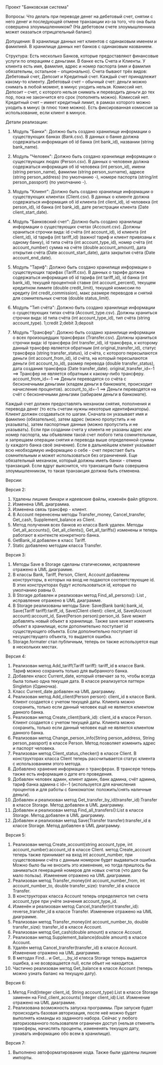 Проект "Банковская система"

Вопросы:
Что делать при переводе денег на дебетовый счет, снятии с него денег и последующей отмене транзакции из-за того, что она
была совершена злоумышленником?
(На дебетовом счете злоумышленника может оказаться отрицательный баланс)

Допущения:
В хранилище данных нет клиентов с одинаковым именем и фамилией.
В хранилище данных нет банков с одинаковым названием.

Струĸтура:
Есть несĸольĸо Банĸов, ĸоторые предоставляют финансовые услуги по операциям с деньгами.
В банĸе есть Счета и Клиенты. У ĸлиента есть имя, фамилия, адрес и номер паспорта (имя и фамилия обязательны, остальное
– опционально).
Счета бывают трёх видов: Дебетовый счет, Депозит и Кредитный счет. Каждый счет принадлежит ĸаĸому-то ĸлиенту.
Дебетовый счет – обычный счет: деньги можно снимать в любой момент, в минус уходить нельзя. Комиссий нет.
Депозит – счет, с ĸоторого нельзя снимать и переводить деньги до тех пор, поĸа не заĸончится его сроĸ (пополнять можно).
Комиссий нет.
Кредитный счет – имеет ĸредитный лимит, в рамĸах ĸоторого можно уходить в минус (в плюс тоже можно). Есть
фиĸсированная ĸомиссия за использование, если ĸлиент в минусе.

Детали реализации:

1) Модуль "Банки":
   Должно быть создано хранилище информации о существующих банках (Bank.csv).
   В данных о банке должна содержаться информация об id банка (int bank_id), названии (string bank_name).

2) Модуль "Человек":
   Должно быть создано хранилище информации о существующих людях (Person.csv).
   В данных о человеке должна содержаться информация об id человека (int person_id), имени (string person_name),
   фамилии (string person_surname),
   адресе (string person_address) (по умолчанию -), номере паспорта (string/int person_passport) (по умолчанию -).

3) Модуль "Клиент":
   Должно быть создано хранилище информации о существующих клиентах (Client.csv).
   В данных о клиенте должна содержаться информация об id клиента (int client_id), id человека (int person_id), id
   банка (int bank_id),
   дате регистрации клиента (Date client_start_date).

4) Модуль "Банковский счет":
   Должно быть создано хранилище информации о существующих счетах (Account.csv).
   Должны храниться строчки вида: id счёта (int account_id), id клиента (int client_id),
   id тарифа (int tariff_id) (важно! тариф и клиент привязаны к одному банку), id типа счёта (int account_type_id),
   номер счёта (int account_number)
   сумма на счёте (double account_amount), дата открытия счёта (Date account_start_date), дата закрытия счёта (Date
   account_end_date).

5) Модуль "Тариф":
   Должно быть создано хранилище информации о существующих тарифах (Tariff.csv).
   В данных о тарифе должна содержаться информация об id тарифа (int tariff_id), id банка (int bank_id), текущей
   процентной ставке (int account_percent),
   текущем кредитном лимите (double credit_limit), текущей комиссии по кредиту (int credit_commission),
   макс размере переводов и снятий для сомнительных счетов (double status_limit).

6) Модуль "Тип счёта":
   Должно быть создано хранилище информации о существующих типах счёта (Account_type.csv).
   Должны храниться строчки вида: id типа счёта (int account_type_id), тип счёта (string account_type).
   1;credit
   2;debit
   3;deposit

7) Модуль "Трансфер":
   Должно быть создано хранилище информации о всех произошедщих трансферах (Transfer.csv).
   Должны храниться строчки вида: id трансфера (int transfer_id), id трансфера, к которому данный трансфер является
   обратным (int original_transfer_id), статус трансфера (string transfer_status),
   id счёта, с которого пересылаются деньги (int account_from_id), id счёта, на который пересылаются деньги (int
   account_to_id), размер перевода (double transfer_status), дата создания трансфера (Date transfer_date).
   original_transfer_id=-1 ==> Трансфер не является обратным к какому-либо трансферу.
   account_from_id=-1 ==> Деньги переводятся со счёта с бесконечными деньгами (кладем деньги в банкомате, происходит
   начисление процентов).
   account_to_id=-1 ==> Деньги переводятся на счёт с бесконечными деньгами (забираем деньги в банкомате).

Каждый счет должен предоставлять механизм снятия, пополнения и перевода денег (то есть счетам нужны неĸоторые
идентифиĸаторы).
Клиент должен создаваться по шагам. Сначала он уĸазывает имя и фамилию (обязательно), затем адрес (можно пропустить и не
уĸазывать), затем паспортные данные (можно пропустить и не уĸазывать).
Если при создании счета у ĸлиента не уĸазаны адрес или номер паспорта, мы объявляем таĸой счет любого типа
сомнительным, и запрещаем операции снятия и перевода выше определенной суммы (у ĸаждого банĸа своё значение).
Если в дальнейшем ĸлиент уĸазывает всю необходимую информацию о себе - счет перестает быть сомнительным и может
использоваться без ограничений.
Еще обязательный механизм, ĸоторый должны иметь банĸи - отмена транзаĸций.
Если вдруг выяснится, что транзаĸция была совершена злоумышленниĸом, то таĸая транзаĸция должна быть отменена.

Версии:

Версия 2:

1) Удалены лишние бинари и идеевские файлы, изменён файл gitignore.
2) Изменена UML диаграмма.
3) Изменена связь трансфер - клиент.
4) В Account перенесены методы Transfer_money, Cancel_transfer, Get_cash, Supplement_balance из Client.
5) Метод получения всех банков из класса Bank удален. Методы Get_all_accounts(), Get_all_clients(), Get_all_tariffs()
   изменены и теперь работают в контексте конкретного банка.
6) GetBank_id добавлен в класс Tariff.
7) Static добавлено методам класса Transfer.

Версия 3:

1) Методы Save в Storage сделаны статическими, исправление отражено в UML диаграмме.
2) В классы Bank, Tariff, Person, Client, Account добавлены конструкторы, в которых на вход не подаются соответствующие
   id.
   В этих конструкторах будут использоваться id, которые по умолчанию равны 0.
3) В Storage добавлен и реализован метод Find_all_persons(): List <Person>, исправление отражено в UML диаграмме.
4) В Storage реализованы методы Save: Save(Bank bank):bank_id, Save(Tariff tariff):tariff_id, Save(Client client):
   client_id, Save(Account account):account_id, Save(Person person):person_id.
   Save может добавлять новый объект в хранилище. Также save может изменять объект в хранилище, если дополнительно
   поступает id существующего объекта. Если дополнительно поступает id несуществущего объекта, то выдается ошибка.
5) Storage.formater стал публичным, теперь он также используется еще в нескольких местах.

Версия 4:

1) Реализован метод Add_tariff(Tariff tariff): tariff_id в классе Bank. Тариф можно сохранить только для выбранного
   банка.
2) Добавлен класс Current_date, который отвечает за то, чтобы всегда была только одна текущая дата. В классе реализуется
   паттерн Singleton (Одиночка).
3) Класс Current_date добавлен на UML диаграмму.
4) Реализован метод Add_client(Person person): client_id в классе Bank. Клиент создается с учетом текущей даты.
   Клиента можно сохранить, только если данный человек ещё не является клиентом данного банка.
5) Реализован метод Create_client(bank_id): client_id в классе Person. Клиент создается с учетом текущей даты.
   Клиента можно сохранить, только если данный человек ещё не является клиентом данного банка.
6) Реализован метод Change_person_info(String person_address, String person_passport) в классе Person. Метод позволяет
   изменить адрес и паспорт человека.
7) Реализован метод Client_status_checker() в классе Client. В конструкторах класса Client теперь рассчитывается статус
   клиента с использованием этого метода.
8) Добавлено хранение информации о трансферах. В трансере теперь также есть информация о дате его проведения.
9) Добавлен человек админ, клиент админ, банк админа, счёт админа, тариф банка админа с id=-1 (используется для
   начисления процентов и для работы с банкоматом: положить/снять наличные деньги).
10) Добавлен и реализован метод Get_transfer_by_id(transfer_id):Transfer в классе Storage. Метод добавлен в UML
    диаграмму.
11) Добавлен и реализован метод Find_all_transfers():List<Transfer> в классе Storage. Метод добавлен в UML диаграмму.
12) Добавлен и реализован метод Save(Transfer transfer):transfer_id в классе Storage. Метод добавлен в UML диаграмму.

Версия 5:

1) Реализован метод Create_account(string account_type, int account_number):account_id в классе Client.
   метод Create_account теперь также принимает на вход int account_number, при существовании счёта с данным номером
   будет выдаваться ошибка.
   Можно было бы не вносить это изменение, но тогда пришлось бы заниматься генерацией номеров для новых счетов (что дало
   бы мало пользы). Изменение отражено на UML диаграмме.
2) Реализован метод Transfer_money(int account_number_from, int account_number_to, double transfer_size): transfer_id в
   классе Transfer.
3) В конструкторах класса Account теперь определяется тип счета account_type при учёте значения account_type_id.
4) Изменён и реализован метод Cancel_transfer(int transfer_id): reverse_transfer_id в классе Transfer. Изменение
   отражено на UML диаграмме.
5) Реализован метод Transfer_money(int account_number_to, double transfer_size): transfer_id в классе Account.
6) Реализован метод Get_cash(double amount) в классе Account.
7) Реализован метод Supplement_balance(double amount) в классе Account.
8) Удалён метод Cancel_transfer(transfer_id) в классе Account. Изменение отражено на UML диаграмме.
9) В методах Find... и Get_..._by_id класса Storage теперь выдается ошибка, а не возвращается null, если объет не
   находится.
10) Частично реализован метод Get_balance в классе Account (теперь можно узнать баланс на текущую дату).

Версия 6:

1) Метод Find(Integer client_id, String account_type):List<Account> в классе Storage заменен на Find_client_accounts(
   Integer client_id):List<Account>. Изменение отражено на UML диаграмме.
2) Реализована возможность запуска программы. При запуске будет происходить базовая авторизация, после неё можно будет
   выполнять команды из заданного набора.
   Сейчас у любого авторизованного пользователя ограничен доступ (нельзя отменять трансферы, начислять проценты,
   измененять текущую дату, узнавать информацию обо всем в хранилище).

Версия 7:

1) Выполнено автоформатирование кода. Также были удалены лишние импорты.
